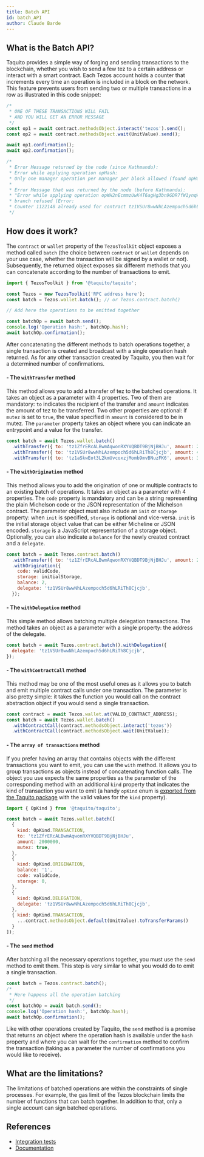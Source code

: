 ```yaml
---
title: Batch API
id: batch_API
author: Claude Barde
---
```


## What is the Batch API?

Taquito provides a simple way of forging and sending transactions to the blockchain, whether you wish to send a few tez to a certain address or interact with a smart contract. Each Tezos account holds a counter that increments every time an operation is included in a block on the network. This feature prevents users from sending two or multiple transactions in a row as illustrated in this code snippet:

```js
/*
 * ONE OF THESE TRANSACTIONS WILL FAIL
 * AND YOU WILL GET AN ERROR MESSAGE
 */
const op1 = await contract.methodsObject.interact('tezos').send();
const op2 = await contract.methodsObject.wait(UnitValue).send();

await op1.confirmation();
await op2.confirmation();

/*
 * Error Message returned by the node (since Kathmandu):
 * Error while applying operation opHash:
 * Only one manager operation per manager per block allowed (found opHash2 with Xtez fee).
 *
 * Error Message that was returned by the node (before Kathmandu):
 * "Error while applying operation opWH2nEcmmzUwK4T6agHg3bn9GDR7fW1ynqWL58AVRAb7aZFciD:
 * branch refused (Error:
 * Counter 1122148 already used for contract tz1VSUr8wwNhLAzempoch5d6hLRiTh8Cjcjb (expected 1122149))"
 */
```


## How does it work?

The `contract` or `wallet` property of the `TezosToolkit` object exposes a method called `batch` (the choice between `contract` or `wallet` depends on your use case, whether the transaction will be signed by a wallet or not). Subsequently, the returned object exposes six different methods that you can concatenate according to the number of transactions to emit.

```js
import { TezosToolkit } from '@taquito/taquito';

const Tezos = new TezosToolkit('RPC address here');
const batch = Tezos.wallet.batch(); // or Tezos.contract.batch()

// Add here the operations to be emitted together

const batchOp = await batch.send();
console.log('Operation hash:', batchOp.hash);
await batchOp.confirmation();
```

After concatenating the different methods to batch operations together, a single transaction is created and broadcast with a single operation hash returned. As for any other transaction created by Taquito, you then wait for a determined number of confirmations.

#### - The `withTransfer` method

This method allows you to add a transfer of tez to the batched operations. It takes an object as a parameter with 4 properties. Two of them are mandatory: `to` indicates the recipient of the transfer and `amount` indicates the amount of tez to be transferred. Two other properties are optional: if `mutez` is set to `true`, the value specified in `amount` is considered to be in mutez. The `parameter` property takes an object where you can indicate an entrypoint and a value for the transfer.

```js
const batch = await Tezos.wallet.batch()
  .withTransfer({ to: 'tz1ZfrERcALBwmAqwonRXYVQBDT9BjNjBHJu', amount: 2 })
  .withTransfer({ to: 'tz1VSUr8wwNhLAzempoch5d6hLRiTh8Cjcjb', amount: 4000000, mutez: true })
  .withTransfer({ to: 'tz1aSkwEot3L2kmUvcoxzjMomb9mvBNuzFK6', amount: 3 });
```

#### - The `withOrigination` method

This method allows you to add the origination of one or multiple contracts to an existing batch of operations. It takes an object as a parameter with 4 properties. The `code` property is mandatory and can be a string representing the plain Michelson code or the JSON representation of the Michelson contract. The parameter object must also include an `init` or `storage` property: when `init` is specified, `storage` is optional and vice-versa. `init` is the initial storage object value that can be either Micheline or JSON encoded. `storage` is a JavaScript representation of a storage object. Optionally, you can also indicate a `balance` for the newly created contract and a `delegate`.

```js
const batch = await Tezos.contract.batch()
  .withTransfer({ to: 'tz1ZfrERcALBwmAqwonRXYVQBDT9BjNjBHJu', amount: 2 })
  .withOrigination({
    code: validCode,
    storage: initialStorage,
    balance: 2,
    delegate: 'tz1VSUr8wwNhLAzempoch5d6hLRiTh8Cjcjb',
  });
```

#### - The `withDelegation` method

This simple method allows batching multiple delegation transactions. The method takes an object as a parameter with a single property: the address of the delegate.

```js
const batch = await Tezos.contract.batch().withDelegation({
  delegate: 'tz1VSUr8wwNhLAzempoch5d6hLRiTh8Cjcjb',
});
```

#### - The `withContractCall` method

This method may be one of the most useful ones as it allows you to batch and emit multiple contract calls under one transaction. The parameter is also pretty simple: it takes the function you would call on the contract abstraction object if you would send a single transaction.

```js
const contract = await Tezos.wallet.at(VALID_CONTRACT_ADDRESS);
const batch = await Tezos.wallet.batch()
  .withContractCall(contract.methodsObject.interact('tezos'))
  .withContractCall(contract.methodsObject.wait(UnitValue));
```

#### - The `array of transactions` method

If you prefer having an array that contains objects with the different transactions you want to emit, you can use the `with` method. It allows you to group transactions as objects instead of concatenating function calls. The object you use expects the same properties as the parameter of the corresponding method with an additional `kind` property that indicates the kind of transaction you want to emit (a handy `opKind` enum is [exported from the Taquito package](https://github.com/ecadlabs/taquito/blob/master/packages/taquito-rpc/src/opkind.ts) with the valid values for the `kind` property).

```js
import { OpKind } from '@taquito/taquito';

const batch = await Tezos.wallet.batch([
  {
    kind: OpKind.TRANSACTION,
    to: 'tz1ZfrERcALBwmAqwonRXYVQBDT9BjNjBHJu',
    amount: 2000000,
    mutez: true,
  },
  {
    kind: OpKind.ORIGINATION,
    balance: '1',
    code: validCode,
    storage: 0,
  },
  {
    kind: OpKind.DELEGATION,
    delegate: 'tz1VSUr8wwNhLAzempoch5d6hLRiTh8Cjcjb',
  },
  { kind: OpKind.TRANSACTION,
    ...contract.methodsObject.default(UnitValue).toTransferParams()
  }
]);
```

#### - The `send` method

After batching all the necessary operations together, you must use the `send` method to emit them. This step is very similar to what you would do to emit a single transaction.

```js
const batch = Tezos.contract.batch();
/*
 * Here happens all the operation batching
 */
const batchOp = await batch.send();
console.log('Operation hash:', batchOp.hash);
await batchOp.confirmation();
```

Like with other operations created by Taquito, the `send` method is a promise that returns an object where the operation hash is available under the `hash` property and where you can wait for the `confirmation` method to confirm the transaction (taking as a parameter the number of confirmations you would like to receive).

## What are the limitations?

The limitations of batched operations are within the constraints of single processes. For example, the gas limit of the Tezos blockchain limits the number of functions that can batch together.
In addition to that, only a single account can sign batched operations.

## References

- [Integration tests](https://github.com/ecadlabs/taquito/blob/master/integration-tests/batch-api.spec.ts)
- [Documentation](https://taquito.io/typedoc/classes/_taquito_taquito.walletoperationbatch.html)
